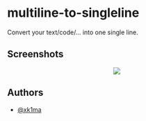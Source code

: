 # multiline-to-singleline
Convert your text/code/... into one single line.

## Screenshots
<p align="center">
    <img src="https://user-images.githubusercontent.com/75258172/202920046-0007fd3b-7fec-41e8-a6cc-2d801ff324a4.png">
</p>

## Authors
- [@xk1ma](https://github.com/xk1ma)
